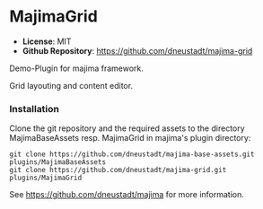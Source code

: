 # MajimaGrid

- **License**: MIT
- **Github Repository**: <https://github.com/dneustadt/majima-grid>

Demo-Plugin for majima framework.

Grid layouting and content editor.

### Installation

Clone the git repository and the required assets to the directory 
MajimaBaseAssets resp. MajimaGrid in majima's plugin directory:

    git clone https://github.com/dneustadt/majima-base-assets.git plugins/MajimaBaseAssets
    git clone https://github.com/dneustadt/majima-grid.git plugins/MajimaGrid

See <https://github.com/dneustadt/majima> for more information.